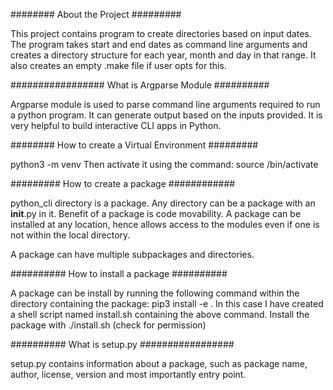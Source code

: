 ######## About the Project #########

This project contains program to create directories based on input dates.
The program takes start and end dates as command line arguments and creates a
directory structure for each year, month and day in that range.
It also creates an empty .make file if user opts for this.

################# What is Argparse Module ##########

Argparse module is used to parse command line arguments required to run a
python program.
It can generate output based on the inputs provided. It is very helpful to
build interactive CLI apps in Python.

######## How to create a Virtual Environment #########

python3 -m venv <Name of the virtual environment>
Then activate it using the command:
source <Name of the virtual environment>/bin/activate

######### How to create a package ############

python_cli directory is a package. Any directory can be a package with an
__init__.py in it. Benefit of a package is code movability. A package can be
installed at any location, hence allows access to the modules even if
one is not within the local directory.

A package can have multiple subpackages and directories.

########## How to install a package ##########

A package can be install by running the following command within the directory
containing the package: pip3 install -e .
In this case I have created a shell script named install.sh containing the above
command. Install the package with ./install.sh (check for permission)

########## What is setup.py #################

setup.py contains information about a package, such as package name, author,
license, version and most importantly entry point.

